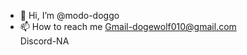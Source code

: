 - 👋 Hi, I’m @modo-doggo
- 📫 How to reach me 
Gmail-dogewolf010@gmail.com   
Discord-NA


<!---
modo-doggo/modo-doggo is a ✨ special ✨ repository because its `README.md` (this file) appears on your GitHub profile.
You can click the Preview link to take a look at your changes.
--->


